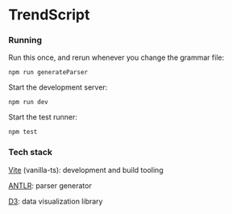 # TrendScript

### Running

Run this once, and rerun whenever you change the grammar file:

```
npm run generateParser
```

Start the development server:

```
npm run dev
```

Start the test runner:

```
npm test
```

### Tech stack

[Vite](https://vitejs.dev/) (vanilla-ts): development and build tooling

[ANTLR](https://www.antlr.org/): parser generator

[D3](https://d3js.org/): data visualization library
